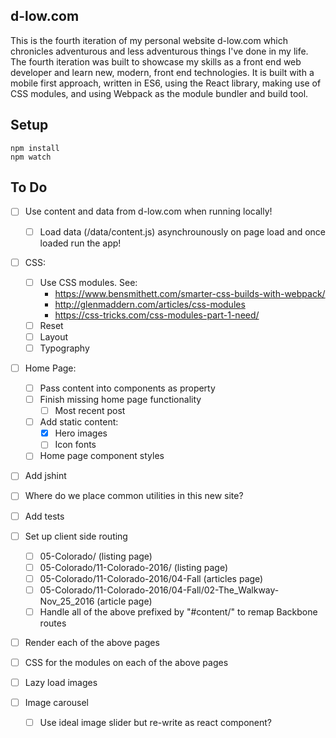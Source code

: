 d-low.com 
---
 
This is the fourth iteration of my personal website d-low.com which chronicles
adventurous and less adventurous things I've done in my life. The fourth 
iteration was built to showcase my skills as a front end web developer and learn
new, modern, front end technologies. It is built with a mobile first approach, 
written in ES6, using the React library, making use of CSS modules, and using 
Webpack as the module bundler and build tool.
 
 
Setup
---
 
```
npm install
npm watch 
```

To Do
---

- [ ] Use content and data from d-low.com when running locally!
  - [ ] Load data (/data/content.js) asynchrounously on page load and once loaded 
        run the app! 

- [ ] CSS:
  - [ ] Use CSS modules. See:
    - https://www.bensmithett.com/smarter-css-builds-with-webpack/
    - http://glenmaddern.com/articles/css-modules
    - https://css-tricks.com/css-modules-part-1-need/
  - [ ] Reset
  - [ ] Layout 
  - [ ] Typography

- [ ] Home Page:
  - [ ] Pass content into components as property
  - [ ] Finish missing home page functionality
    - [ ] Most recent post
  - [ ] Add static content:
    - [x] Hero images
    - [ ] Icon fonts
  - [ ] Home page component styles

- [ ] Add jshint
- [ ] Where do we place common utilities in this new site?
- [ ] Add tests

- [ ] Set up client side routing
  - [ ] 05-Colorado/ (listing page)
  - [ ] 05-Colorado/11-Colorado-2016/ (listing page)
  - [ ] 05-Colorado/11-Colorado-2016/04-Fall (articles page)
  - [ ] 05-Colorado/11-Colorado-2016/04-Fall/02-The_Walkway-Nov_25_2016 (article page)
  - [ ] Handle all of the above prefixed by "#content/" to remap Backbone routes

- [ ] Render each of the above pages
- [ ] CSS for the modules on each of the above pages

- [ ] Lazy load images
- [ ] Image carousel
  - [ ] Use ideal image slider but re-write as react component?